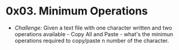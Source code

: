 # 0x03. Minimum Operations
- *Challenge:* Given a text file with one character written and two operations available - Copy All and Paste - what's the minimun operations required to copy/paste n number of the character.
